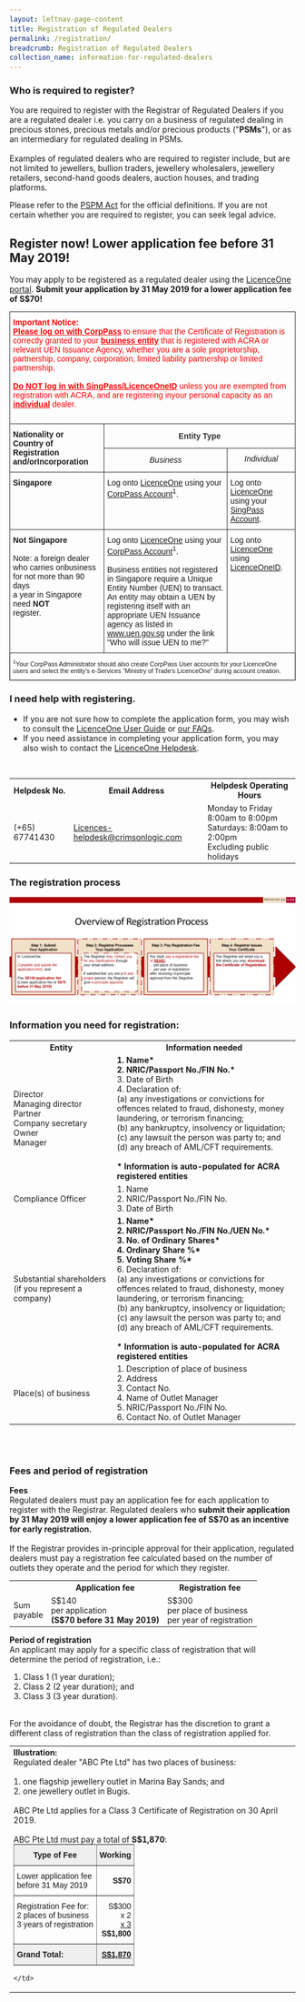 ```yaml
---
layout: leftnav-page-content
title: Registration of Regulated Dealers
permalink: /registration/
breadcrumb: Registration of Regulated Dealers
collection_name: information-for-regulated-dealers
---
```

### Who is required to register?
You are required to register with the Registrar of Regulated Dealers if you are a regulated dealer i.e. you carry on a business of regulated dealing in precious stones, precious metals and/or precious products ("**PSMs**"), or as an intermediary for regulated dealing in PSMs. <br><br>
Examples of regulated dealers who are required to register include, but are not limited to jewellers, bullion traders, jewellery wholesalers, jewellery retailers, second-hand goods dealers, auction houses, and trading platforms.

Please refer to the [PSPM Act](https://sso.agc.gov.sg/Act/PSPMPMLTFA2019) for the official definitions. If you are not certain whether you are required to register, you can seek legal advice.<br>

## Register now! Lower application fee before 31 May 2019!
You may apply to be registered as a regulated dealer using the [LicenceOne portal](https://licence1.business.gov.sg/web/frontier/home). **Submit your application by 31 May 2019 for a lower application fee of S$70!**

<style type="text/css">
.tg  {border-collapse:collapse;border-spacing:0;}
.tg td{font-family:Arial, sans-serif;font-size:14px;padding:10px 5px;border-style:solid;border-width:1px;overflow:hidden;word-break:normal;border-color:black;}
.tg th{font-family:Arial, sans-serif;font-size:14px;font-weight:normal;padding:10px 5px;border-style:solid;border-width:1px;overflow:hidden;word-break:normal;border-color:black;}
.tg .tg-6t1t{border-color:#333333;text-align:left}
.tg .tg-injz{font-size:11px;border-color:#000000;text-align:left;vertical-align:top}
.tg .tg-9ydz{font-weight:bold;border-color:#333333;text-align:center;vertical-align:top}
.tg .tg-f4la{font-weight:bold;border-color:#333333;text-align:left}
.tg .tg-opyc{color:#fe0000;border-color:#333333;text-align:center}
.tg .tg-yddc{font-weight:bold;border-color:#333333;text-align:center}
.tg .tg-sn4r{font-weight:bold;border-color:#333333;text-align:left;vertical-align:top}
.tg .tg-de2y{border-color:#333333;text-align:left;vertical-align:top}
</style>
<table class="tg">
  <tr>
    <th class="tg-6t1t" colspan="3"><span style="font-weight:bold;color:rgb(254, 0, 0)">Important Notice:</span><br><span style="font-weight:bold;text-decoration:underline;color:rgb(254, 0, 0)">Please log on with CorpPass</span><span style="font-weight:bold;color:rgb(254, 0, 0)"> </span><span style="color:rgb(254, 0, 0)">to ensure that the Certificate of Registration is correctly granted to your </span><span style="font-weight:bold;text-decoration:underline;color:rgb(254, 0, 0)">business entity</span><span style="color:rgb(254, 0, 0)"> that </span><span style="color:rgb(254, 0, 0)">is registered with ACRA or relevant UEN Issuance Agency, whether you are a sole proprietorship, partnership, company, </span><span style="color:rgb(254, 0, 0)">corporation, limited liability partnership or limited partnership.</span><br><br><span style="font-weight:bold;text-decoration:underline;color:rgb(254, 0, 0)">Do NOT log in with SingPass/LicenceOneID</span><span style="color:rgb(254, 0, 0)"> unless you are exempted from registration with ACRA, and are registering in</span><span style="color:rgb(254, 0, 0)">your personal capacity as an </span><span style="font-weight:bold;text-decoration:underline;color:rgb(254, 0, 0)">individual</span><span style="color:rgb(254, 0, 0)"> dealer.</span><br><br></th>
  </tr>
  <tr>
    <td class="tg-f4la" rowspan="2"><span style="font-weight:700">Nationality or </span><br><span style="font-weight:700">Country of Registration and/or</span><span style="font-weight:700">Incorporation</span></td>
    <td class="tg-opyc" colspan="2"><span style="font-weight:bold;color:rgb(51, 51, 51)">Entity Type</span></td>
  </tr>
  <tr>
    <td class="tg-yddc"><span style="font-weight:normal;font-style:italic">Business</span></td>
    <td class="tg-9ydz"><span style="font-weight:normal;font-style:italic">Individual</span></td>
  </tr>
  <tr>
    <td class="tg-sn4r">Singapore</td>
    <td class="tg-de2y">Log onto <a href="https://licence1.business.gov.sg/web/frontier/home">LicenceOne</a> using your <a href="https://licence1.business.gov.sg/web/frontier/help/corppass-in-licenceone">CorpPass Account</a><sup>1</sup>.</td>
    <td class="tg-de2y">Log onto <a href="https://licence1.business.gov.sg/web/frontier/home">LicenceOne</a> using your <a href="https://licence1.business.gov.sg/web/frontier/help/how-to-access-the-system-">SingPass Account</a>.</td>
  </tr>
  <tr>
    <td class="tg-sn4r">Not Singapore<br><br><span style="font-weight:normal">Note: a foreign dealer who carries on</span><span style="font-weight:normal">business for not more than 90 days</span><br><span style="font-weight:normal">a year in Singapore need </span><span style="font-weight:bold">NOT</span><br><span style="font-weight:normal">register.</span><br></td>
    <td class="tg-de2y">Log onto <a href="https://licence1.business.gov.sg/web/frontier/home">LicenceOne</a> using your <a href="https://licence1.business.gov.sg/web/frontier/help/corppass-in-licenceone">CorpPass Account</a><sup>1</sup>.<br><br>Business entities not registered in Singapore require a Unique Entity Number (UEN) to transact. An entity may obtain a UEN by registering itself with an appropriate UEN Issuance agency as listed in <a href="https://www.uen.gov.sg/ueninternet/faces/pages/admin/aboutUEN.jspx">www.uen.gov.sg</a> under the link "Who will issue UEN to me?"</td>
    <td class="tg-de2y">Log onto <a href="https://licence1.business.gov.sg/web/frontier/home">LicenceOne</a> using <a href="https://licence1.business.gov.sg/web/frontier/help/registration-for-foreigners-without-singpass">LicenceOneID</a>.</td>
  </tr>
  <tr>
    <td class="tg-injz" colspan="3"><sup>1</sup>Your CorpPass Administrator should also create CorpPass User accounts for your LicenceOne users and select the entity’s e-Services “Ministry of Trade’s LicenceOne” during account creation.</td>
  </tr>
</table>

### I need help with registering.
* If you are not sure how to complete the application form, you may wish to consult the [LicenceOne User Guide](https://licence1.business.gov.sg/web/frontier/help/apply-for-new-licence) or [our FAQs](https://va.ecitizen.gov.sg/cfp/customerPages/mlaw/explorefaq.aspx).
* If you need assistance in completing your application form, you may also wish to contact the [LicenceOne Helpdesk](https://licence1.business.gov.sg/web/frontier/contact-us).
<br>
<table>
  <tr>
    <th>Helpdesk No.</th>
    <th>Email Address</th>
    <th>Helpdesk Operating Hours<br></th>
  </tr>
  <tr>
    <td>(+65) 67741430</td>
    <td><a href="mailto:Licences-helpdesk@crimsonlogic.com">Licences-helpdesk@crimsonlogic.com</a></td>
    <td>Monday to Friday 8:00am to 8:00pm<br>Saturdays: 8:00am to 2:00pm<br>Excluding public holidays</td>
  </tr>
</table>

### The registration process
<a href="/images/Registration%20Flowchart.pdf"><img src="/images/Registration%20Flowchart.png"></a>

### Information you need for registration:

<table>
  <tr>
    <th>Entity</th>
    <th>Information needed</th>
  </tr>
  <tr>
    <td>Director<br>Managing director<br>Partner <br>Company secretary<br>Owner<br>Manager</td>
   <td><b>1. Name*</b><br><b>2. NRIC/Passport No./FIN No.*</b><br>3. Date of Birth<br>4. Declaration of:<br>     (a) any investigations or convictions for offences related to fraud, dishonesty, money laundering, or terrorism financing;<br>     (b) any bankruptcy, insolvency or liquidation;<br>     (c) any lawsuit the person was party to; and<br>     (d) any breach of AML/CFT requirements.<br><br><b>* Information is auto-populated for ACRA registered entities</b></td>
  </tr>
    <tr>
    <td>Compliance Officer</td>
    <td>1. Name<br>2. NRIC/Passport No./FIN No.<br>3. Date of Birth</td>
  </tr>
  <tr>
    <td>Substantial shareholders (if you represent a company)</td>
   <td><b>1. Name*</b><br><b>2. NRIC/Passport No./FIN No./UEN No.*</b><br><b>3. No. of Ordinary Shares*</b><br><b>4. Ordinary Share %*</b><br><b>5. Voting Share %*</b><br>6. Declaration of:<br>     (a) any investigations or convictions for offences related to fraud, dishonesty, money laundering, or terrorism financing;<br>     (b) any bankruptcy, insolvency or liquidation;<br>     (c) any lawsuit the person was party to; and<br>     (d) any breach of AML/CFT requirements.<br><br><b>* Information is auto-populated for ACRA registered entities</b></td>
  </tr>
  <tr>
    <td>Place(s) of business</td>
    <td>1. Description of place of business<br>2. Address<br>3. Contact No.<br>4. Name of Outlet Manager<br>5. NRIC/Passport No./FIN No.<br>6. Contact No. of Outlet Manager</td>
  </tr>
</table>
<br>
<br>

### Fees and period of registration
<b>Fees</b><br>
Regulated dealers must pay an application fee for each application to register with the Registrar. Regulated dealers who <b>submit their application by 31 May 2019 will enjoy a lower application fee of S$70 as an incentive for early registration.</b><br><br>
If the Registrar provides in-principle approval for their application, regulated dealers must pay a registration fee calculated based on the number of outlets they operate and the period for which they register.
<table>
  <tr>
    <th></th>
    <th>Application fee</th>
    <th>Registration fee</th>
  </tr>
  <tr>
    <td>Sum <br>payable</td>
    <td>S$140 <br>per application<br><b>(S$70 before 31 May 2019)</b></td>
    <td>S$300 <br>per place of business<br>per year of registration</td>
  </tr>
</table>

<b>Period of registration</b><br>
An applicant may apply for a specific class of registration that will determine the period of registration, i.e.:
1.  Class 1 (1 year duration);
2.  Class 2 (2 year duration); and
3.  Class 3 (3 year duration).
<br>
For the avoidance of doubt, the Registrar has the discretion to grant a different class of registration than the class of registration applied for.

<table>
  <tr>
    <td>
<b>Illustration:</b>
<br>Regulated dealer "ABC Pte Ltd" has two places of business:<br><br>
1.    one flagship jewellery outlet in Marina Bay Sands; and<br>
2.    one jewellery outlet in Bugis.<br><br>
ABC Pte Ltd applies for a Class 3 Certificate of Registration on 30 April 2019.<br><br> 
ABC Pte Ltd must pay a total of <b>S$1,870</b>:<br>
      
  <style type="text/css">
  .tg  {border-collapse:collapse;border-spacing:0;margin:0px auto;}
  .tg td{font-family:Arial, sans-serif;font-size:14px;padding:10px 5px;border-style:solid;border-width:1px;overflow:hidden;word-break:normal;border-color:black;}
  .tg th{font-family:Arial, sans-serif;font-size:14px;font-weight:normal;padding:10px 5px;border-style:solid;border-width:1px;overflow:hidden;word-break:normal;border-color:black;}
  .tg .tg-dvid{font-weight:bold;background-color:#efefef;border-color:inherit;text-align:left;vertical-align:top}
  .tg .tg-1gim{font-weight:bold;background-color:#efefef;border-color:inherit;text-align:center}
  .tg .tg-xldj{border-color:inherit;text-align:left}
  .tg .tg-quj4{border-color:inherit;text-align:right}
  .tg .tg-0pky{border-color:inherit;text-align:left;vertical-align:top}
  .tg .tg-dvpl{border-color:inherit;text-align:right;vertical-align:top}
  .tg .tg-8i46{font-weight:bold;text-decoration:underline;background-color:#efefef;border-color:inherit;text-align:right;vertical-align:top}
  </style>
      
  <table class="tg">
    <tr>
      <th class="tg-1gim">Type of Fee</th>
      <th class="tg-1gim">Working</th>
    </tr>
    <tr>
      <td class="tg-xldj">Lower application fee<br>before 31 May 2019</td>
      <td class="tg-quj4"><span style="font-weight:bold">S$70</span></td>
    </tr>
    <tr>
      <td class="tg-0pky">Registration Fee for:<br>2 places of business<br>3 years of registration</td>
      <td class="tg-dvpl">S$300<span style="font-weight:bold"> </span><br>x 2 <br><span style="text-decoration:underline">x 3</span><br><span style="font-weight:bold">S$1,800</span></td>
    </tr>
    <tr>
      <td class="tg-dvid">Grand Total:</td>
      <td class="tg-8i46">S$1,870</td>
  </tr>
</table>
                   
    </td>
  </tr>
</table>

